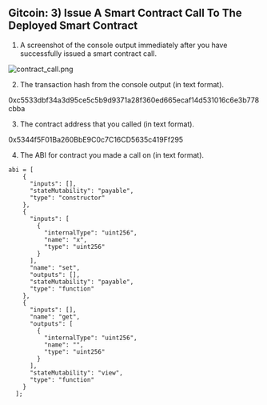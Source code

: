  ## Gitcoin: 3) Issue A Smart Contract Call To The Deployed Smart Contract

1. A screenshot of the console output immediately after you have successfully issued a smart contract call.

![contract_call.png](https://github.com/long-blade/Hackathon-Nervos/tree/main/task3/contract_call.png?raw=true)

2. The transaction hash from the console output (in text format).

0xc5533dbf34a3d95ce5c5b9d9371a28f360ed665ecaf14d531016c6e3b778cbba

3. The contract address that you called (in text format).

0x5344f5F01Ba260BbE9C0c7C16CD5635c419Ff295


4. The ABI for contract you made a call on (in text format).

```
abi = [
    {
      "inputs": [],
      "stateMutability": "payable",
      "type": "constructor"
    },
    {
      "inputs": [
        {
          "internalType": "uint256",
          "name": "x",
          "type": "uint256"
        }
      ],
      "name": "set",
      "outputs": [],
      "stateMutability": "payable",
      "type": "function"
    },
    {
      "inputs": [],
      "name": "get",
      "outputs": [
        {
          "internalType": "uint256",
          "name": "",
          "type": "uint256"
        }
      ],
      "stateMutability": "view",
      "type": "function"
    }
  ];
  ```

